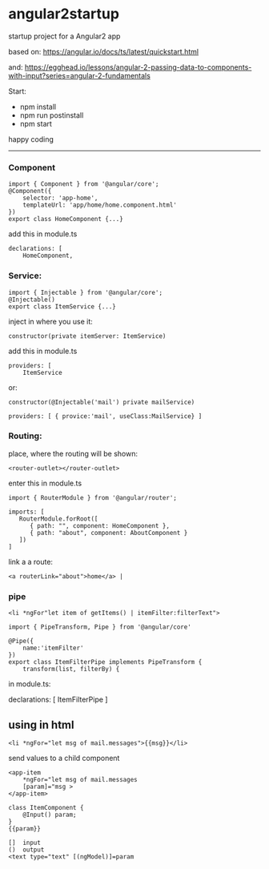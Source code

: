 # angular2startup
startup project for a Angular2 app

based on:  https://angular.io/docs/ts/latest/quickstart.html

and: https://egghead.io/lessons/angular-2-passing-data-to-components-with-input?series=angular-2-fundamentals

Start: 
- npm install
- npm run postinstall
- npm start

happy coding

----

### Component 

	import { Component } from '@angular/core';
	@Component({
		selector: 'app-home',
		templateUrl: 'app/home/home.component.html'
	})
	export class HomeComponent {...}

add this in module.ts

	declarations: [ 
	    HomeComponent,


### Service:
	import { Injectable } from '@angular/core';
	@Injectable()
	export class ItemService {...}

inject in where you use it:

	constructor(private itemServer: ItemService)

add this in module.ts

	providers: [
		ItemService

or:

	constructor(@Injectable('mail') private mailService)

	providers: [ { provice:'mail', useClass:MailService} ]


### Routing:
place, where the routing will be shown:

	<router-outlet></router-outlet>

enter this in module.ts

	import { RouterModule } from '@angular/router';

	imports: [
	   RouterModule.forRoot([
		  { path: "", component: HomeComponent },
		  { path: "about", component: AboutComponent } 
	   ]) 
	]

link a a route:

	<a routerLink="about">home</a> |


### pipe

	<li *ngFor"let item of getItems() | itemFilter:filterText">

	import { PipeTransform, Pipe } from '@angular/core'

	@Pipe({
		name:'itemFilter'
	})
	export class ItemFilterPipe implements PipeTransform {
		transform(list, filterBy) {

in module.ts:

  declarations: [ 
      ItemFilterPipe
   ]



## using in html

	<li *ngFor="let msg of mail.messages">{{msg}}</li>

send values to a child component

	<app-item 
		*ngFor="let msg of mail.messages 
		[param]="msg > 
	</app-item>

	class ItemComponent {
		@Input() param;
	}
	{{param}}

	[]  input
	()  output
	<text type="text" [(ngModel)]=param